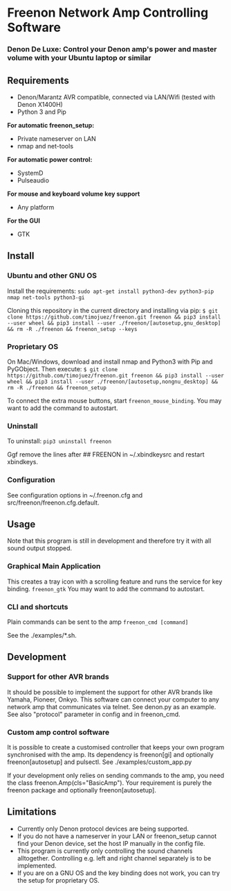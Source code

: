 # Freenon Network Amp Controlling Software
### Denon De Luxe: Control your Denon amp's power and master volume with your Ubuntu laptop or similar

## Requirements
- Denon/Marantz AVR compatible, connected via LAN/Wifi (tested with Denon X1400H)
- Python 3 and Pip

**For automatic freenon_setup:**
- Private nameserver on LAN
- nmap and net-tools

**For automatic power control:**
- SystemD
- Pulseaudio

**For mouse and keyboard volume key support**
- Any platform

**For the GUI**
- GTK


## Install

### Ubuntu and other GNU OS
Install the requirements:
`sudo apt-get install python3-dev python3-pip nmap net-tools python3-gi`

Cloning this repository in the current directory and installing via pip:
`$ git clone https://github.com/timojuez/freenon.git freenon && pip3 install --user wheel && pip3 install --user ./freenon/[autosetup,gnu_desktop] && rm -R ./freenon && freenon_setup --keys`

### Proprietary OS
On Mac/Windows, download and install nmap and Python3 with Pip and PyGObject.
Then execute:
`$ git clone https://github.com/timojuez/freenon.git freenon && pip3 install --user wheel && pip3 install --user ./freenon/[autosetup,nongnu_desktop] && rm -R ./freenon && freenon_setup`

To connect the extra mouse buttons, start `freenon_mouse_binding`. You may want to add the command to autostart.

### Uninstall
To uninstall: `pip3 uninstall freenon`

Ggf remove the lines after ## FREENON in ~/.xbindkeysrc and restart xbindkeys.


### Configuration
See configuration options in ~/.freenon.cfg and src/freenon/freenon.cfg.default.


## Usage

Note that this program is still in development and therefore try it with all sound output stopped.

### Graphical Main Application
This creates a tray icon with a scrolling feature and runs the service for key binding.
`freenon_gtk`
You may want to add the command to autostart.


### CLI and shortcuts
Plain commands can be sent to the amp
`freenon_cmd [command]`

See the ./examples/*.sh.


## Development

### Support for other AVR brands
It should be possible to implement the support for other AVR brands like Yamaha, Pioneer, Onkyo. This software can connect your computer to any network amp that communicates via telnet. See denon.py as an example. See also "protocol" parameter in config and in freenon_cmd.

### Custom amp control software
It is possible to create a customised controller that keeps your own program synchronised with the amp. Its dependency is freenon[gi] and optionally freenon[autosetup] and pulsectl.
See ./examples/custom_app.py

If your development only relies on sending commands to the amp, you need the class freenon.Amp(cls="BasicAmp"). Your requirement is purely the freenon package and optionally freenon[autosetup].


## Limitations
- Currently only Denon protocol devices are being supported.
- If you do not have a nameserver in your LAN or freenon_setup cannot find your Denon device, set the host IP manually in the config file.
- This program is currently only controlling the sound channels alltogether. Controlling e.g. left and right channel separately is to be implemented.
- If you are on a GNU OS and the key binding does not work, you can try the setup for proprietary OS.


